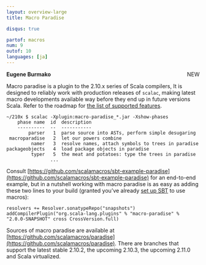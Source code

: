 ```yaml
---
layout: overview-large
title: Macro Paradise

disqus: true

partof: macros
num: 9
outof: 10
languages: [ja]
---
```

<span class="label success" style="float: right;">NEW</span>

**Eugene Burmako**

Macro paradise is a plugin to the 2.10.x series of Scala compilers,
It is designed to reliably work with production releases of <code>scalac</code>,
making latest macro developments available way before they end up in future versions Scala.
Refer to the roadmap for [the list of supported features](/overviews/macros/roadmap.html).

    ~/210x $ scalac -Xplugin:macro-paradise_*.jar -Xshow-phases
        phase name  id  description
        ----------  --  -----------
            parser   1  parse source into ASTs, perform simple desugaring
     macroparadise   2  let our powers combine
             namer   3  resolve names, attach symbols to trees in paradise
    packageobjects   4  load package objects in paradise
             typer   5  the meat and potatoes: type the trees in paradise
                    ...

Consult [https://github.com/scalamacros/sbt-example-paradise](https://github.com/scalamacros/sbt-example-paradise)
for an end-to-end example, but in a nutshell working with macro paradise is as easy as adding these two lines
to your build (granted you’ve already [set up SBT](/overviews/macros/overview.html#using_macros_with_maven_or_sbt)
to use macros):

    resolvers += Resolver.sonatypeRepo("snapshots")
    addCompilerPlugin("org.scala-lang.plugins" % "macro-paradise" % "2.0.0-SNAPSHOT" cross CrossVersion.full)

Sources of macro paradise are available at [https://github.com/scalamacros/paradise](https://github.com/scalamacros/paradise).
There are branches that support the latest stable 2.10.2, the upcoming 2.10.3, the upcoming 2.11.0 and Scala virtualized.
